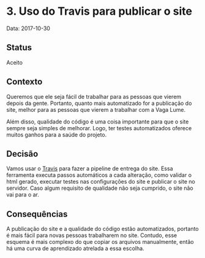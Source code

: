 # 3. Uso do Travis para publicar o site

Data: 2017-10-30

## Status

Aceito

## Contexto

Queremos que ele seja fácil de trabalhar para as pessoas que vierem depois da gente.
Portanto, quanto mais automatizado for a publicação do site, melhor para as pessoas
que vierem a trabalhar com a Vaga Lume.

Além disso, qualidade do código é uma coisa importante para que o site sempre seja
simples de melhorar. Logo, ter testes automatizados oferece muitos ganhos para a saúde
do projeto.

## Decisão

Vamos usar o [Travis](https://travis-ci.org/) para fazer a pipeline de entrega do
site. Essa ferramenta executa passos automáticos a cada alteração, como validar o
html gerado, executar testes nas configurações do site e publicar o site no
servidor. Caso algum requisito de qualidade não seja cumprido, o site não vai para
o ar.

## Consequências

A publicação do site e a qualidade do código estão automatizados, portanto é mais
fácil para novas pessoas trabalharem no site. Contudo, esse esquema é mais complexo
do que copiar os arquivos manualmente, então há uma curva de aprendizado atrelada a
essa escolha.
